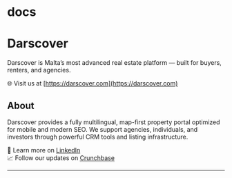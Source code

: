 # docs

# Darscover

Darscover is Malta’s most advanced real estate platform — built for buyers, renters, and agencies.

🌐 Visit us at [https://darscover.com](https://darscover.com)

## About

Darscover provides a fully multilingual, map-first property portal optimized for mobile and modern SEO. We support agencies, individuals, and investors through powerful CRM tools and listing infrastructure.

💼 Learn more on [LinkedIn](https://linkedin.com/company/darscover)  
📈 Follow our updates on [Crunchbase](https://www.crunchbase.com/organization/darscover)

---
